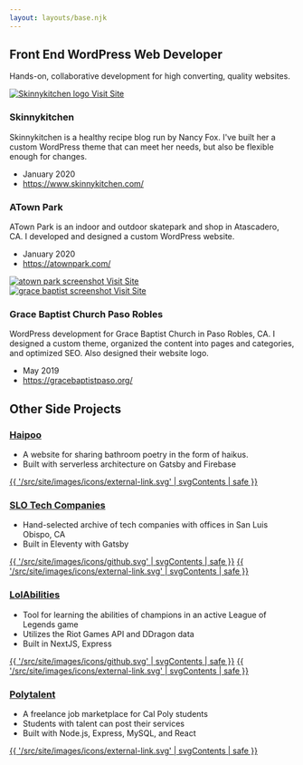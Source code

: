 ```yaml
---
layout: layouts/base.njk
---
```


<section class="hero">
  <h1 id="home-title">Front End WordPress Web Developer</h1>
  <p class="description">Hands-on, collaborative development for high converting, quality websites.</p>
</section>

<section class="">
<article class="work-card">
  <a href="https://atownpark.com/">
    <img src="/images/work/Skinny-Kitchen-Logo.png" alt="Skinnykitchen logo">
    <span>Visit Site</span>
  </a>

  <div class="work-info">
  <h3>Skinnykitchen</h3>
    <p>
     Skinnykitchen is a healthy recipe blog run by Nancy Fox. I've built her a custom WordPress theme that can meet her needs, but also be flexible enough for changes. </p>
    <ul>
      <li>January 2020</li>
      <li><a href="https://www.skinnykitchen.com/">https://www.skinnykitchen.com/</a></li>
    </ul>
  </div>
</article>

<article class="work-card">
  <div class="work-info">
  <h3>ATown Park</h3>
    <p>
      ATown Park is an indoor and outdoor skatepark and shop in Atascadero, CA.
      I developed and designed a custom WordPress website.</p>
    <ul>
      <li>January 2020</li>
      <li><a href="https://atownpark.com/">https://atownpark.com/</a></li>
    </ul>
  </div>

  <a href="https://atownpark.com/">
    <img src="/images/work/atownpark-screenshot.png" alt="atown park screenshot">
    <span>Visit Site</span>
  </a>

</article>

<article class="work-card">
  <a href="https://gracebaptistpaso.org/">
    <img src="/images/work/grace-baptist-screenshot.png" alt="grace baptist screenshot">
    <span>Visit Site</span></a>
  <div class="work-info">
  <h3>Grace Baptist Church Paso Robles</h3>
    <p>WordPress development for Grace Baptist Church in Paso Robles, CA. I designed a custom theme, organized the
      content into pages and categories, and optimized SEO. Also designed their website logo.</p>
    <ul>
      <li>May 2019</li>
      <li><a href="https://gracebaptistpaso.org/">https://gracebaptistpaso.org/</a></li>
    </ul>
  </div>
</article>

</section>

<h2 class="text-center">Other Side Projects</h2>
<section class="projects align-wide">
<article class="project-card">
<h3>
<a href="https://haipoo.fjchen.net">
Haipoo
</a>
</h3>
<ul class="dash">
  <li>A website for sharing bathroom poetry in the form of haikus.</li>
  <li>Built with serverless architecture on Gatsby and Firebase</li>
</ul>
<div class="project-links">
<a class="github" href="https://haipoo.fjchen.net">{{ '/src/site/images/icons/external-link.svg' | svgContents | safe }}</a>
</div>
</article>

<article class="project-card">
<h3><a href="https://slotechcompanies.com">SLO Tech Companies</a>
</h3>
<ul class="dash">
  <li>Hand-selected archive of tech companies with offices in San Luis Obispo, CA</li>
  <li>Built in Eleventy with Gatsby</li>
</ul>
<div class="project-links">
<a class="github" href="https://github.com/finleyjchen/slotechcompanies">{{ '/src/site/images/icons/github.svg' | svgContents | safe }}</a>
<a class="github" href="https://slotechcompanies.com">{{ '/src/site/images/icons/external-link.svg' | svgContents | safe }}</a>
</div>
</article>

<article class="project-card">
<h3><a href="https://lolabilities.com">LolAbilities</a></h3>
<ul class="dash">
  <li>Tool for learning the abilities of champions in an active League of Legends game</li>
  <li>Utilizes the Riot Games API and DDragon data</li>
  <li>Built in NextJS, Express</li>
</ul>
<div class="project-links">
<a class="github" href="https://github.com/finleyjchen/lolabilities">{{ '/src/site/images/icons/github.svg' | svgContents | safe }}</a>
<a class="github" href="https://lolabilities.com">{{ '/src/site/images/icons/external-link.svg' | svgContents | safe }}</a>
</div>
</article>

<article class="project-card">
<h3><a href="https://polytalent.net">Polytalent</a></h3>
<ul class="dash">
  <li>A freelance job marketplace for Cal Poly students</li>
  <li>Students with talent can post their services</li>
  <li>Built with Node.js, Express, MySQL, and React</li>
</ul>
<div class="project-links">
<a class="github" href="https://polytalent.net">{{ '/src/site/images/icons/external-link.svg' | svgContents | safe }}</a>
</div>
</article>

</section>


<!-- 
## Notes 
<section class="listing">
{%- for page in collections.post | reverse -%}
  <article>
    <h3>
    <a href="{{ page.url }}">
    <span>{{ page.data.title }}</span>
    <time datetime="{{ page.date }}">{{ page.date | dateDisplay() }}</time>
    </a>
    </h3>
  {{ page.excerpt }}
  </article>
{%- endfor -%}
</section> -->



<!-- <ul class="listing">
{%- for item in hawksworx.entries.slice(0,5) -%}
  <li>
    <a href="{{ item.link }}">{{ item.title }}</a>
  </li>
{%- endfor -%}
</ul> -->





